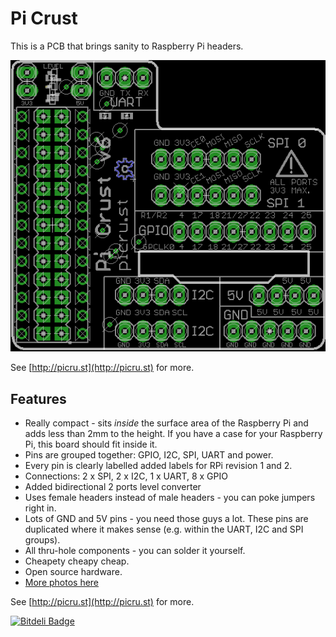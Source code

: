 Pi Crust
========

This is a PCB that brings sanity to Raspberry Pi headers.

![Pi Crust PCB Layout](https://github.com/ok1cdj/pi-crust/blob/master/images/pcb.png)

See [http://picru.st](http://picru.st) for more.

Features
--------

*   Really compact - sits *inside* the surface area of the Raspberry Pi and adds less than 2mm to the height. If you have a case for your Raspberry Pi, this board should fit inside it.
*   Pins are grouped together: GPIO, I2C, SPI, UART and power.
*   Every pin is clearly labelled added labels for RPi revision 1 and 2.
*   Connections: 2 x SPI, 2 x I2C, 1 x UART, 8 x GPIO
*   Added bidirectional 2 ports level converter
*   Uses female headers instead of male headers - you can poke jumpers right in.
*   Lots of GND and 5V pins - you need those guys a lot. These pins are duplicated where it makes sense (e.g. within the UART, I2C and SPI groups).
*   All thru-hole components - you can solder it yourself.
*   Cheapety cheapy cheap.
*   Open source hardware.
*   [More photos here](http://todayimade.co/items/joe-walnes-made-a-tiny-breakout-board-for-raspberry-pi)

See [http://picru.st](http://picru.st) for more.




[![Bitdeli Badge](https://d2weczhvl823v0.cloudfront.net/joewalnes/pi-crust/trend.png)](https://bitdeli.com/free "Bitdeli Badge")

